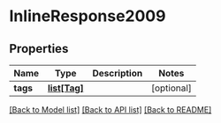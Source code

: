 # InlineResponse2009

## Properties
Name | Type | Description | Notes
------------ | ------------- | ------------- | -------------
**tags** | [**list[Tag]**](Tag.md) |  | [optional] 

[[Back to Model list]](../README.md#documentation-for-models) [[Back to API list]](../README.md#documentation-for-api-endpoints) [[Back to README]](../README.md)


